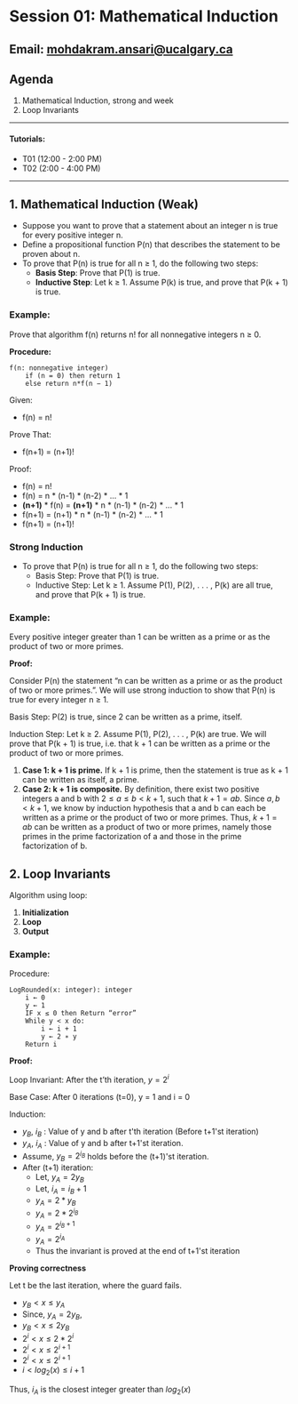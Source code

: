 # Session 01: Mathematical Induction

## Email: mohdakram.ansari@ucalgary.ca

## Agenda

1. Mathematical Induction, strong and week
2. Loop Invariants

---

#### Tutorials:
- T01 (12:00 - 2:00 PM)
- T02 (2:00 - 4:00 PM)

---
## 1. Mathematical Induction (Weak)

- Suppose you want to prove that a statement about an integer n is true for every positive integer n.
- Define a propositional function P(n) that describes the statement to be proven about n.
- To prove that P(n) is true for all n ≥ 1, do the following two steps:
    - **Basis Step**: Prove that P(1) is true.
    - **Inductive Step**: Let k ≥ 1. Assume P(k) is true, and prove that P(k + 1) is true.

### Example: 
Prove that algorithm f(n) returns n! for all nonnegative integers n ≥ 0.

**Procedure:**
```
f(n: nonnegative integer)
    if (n = 0) then return 1
    else return n*f(n − 1)
```

Given:
- f(n) = n! 

Prove That:
- f(n+1) = (n+1)!

Proof:
- f(n) = n! 
- f(n) = n * (n-1) * (n-2) * ... * 1
- **(n+1)** * f(n) = **(n+1)** * n * (n-1) * (n-2) * ... * 1
- f(n+1) = (n+1) * n * (n-1) * (n-2) * ... * 1
- f(n+1) = (n+1)!

### Strong Induction
- To prove that P(n) is true for all n ≥ 1, do the following two steps:
    - Basis Step: Prove that P(1) is true.
    - Inductive Step: Let k ≥ 1. Assume P(1), P(2), . . . , P(k) are all true, and prove that P(k + 1) is true.

### Example:
Every positive integer greater than 1 can be written as a prime or as the product of two or more primes.

**Proof:**

Consider P(n) the statement “n can be written as a prime or as the product of two or more primes.”. We will use strong induction to show that P(n) is true for every integer n ≥ 1.

Basis Step: P(2) is true, since 2 can be written as a prime, itself.

Induction Step: Let k ≥ 2. Assume P(1), P(2), . . . , P(k) are true. We will prove that P(k + 1) is true, i.e. that k + 1 can be written as a prime or the product of two or more primes.
1. **Case 1: k + 1 is prime.** If k + 1 is prime, then the statement is true as k + 1 can be written as
itself, a prime.
2. **Case 2: k + 1 is composite.** By definition, there exist two positive integers a and b with $2 ≤ a ≤ b < k + 1$, such that $k + 1 = ab$. Since $a, b < k + 1$, we know by induction hypothesis that a and b can each be written as a prime or the product of two or more primes. Thus, $k + 1 = ab$ can be written as a product of two or more primes, namely those primes in the prime factorization of a and those in the prime factorization of b. 


## 2. Loop Invariants


Algorithm using loop:
1. **Initialization**
2. **Loop**
3. **Output**

### Example:
Procedure: 
```
LogRounded(x: integer): integer
    i ← 0
    y ← 1
    IF x ≤ 0 then Return “error”
    While y < x do:
        i ← i + 1
        y ← 2 ∗ y
    Return i
```

**Proof:**

Loop Invariant: After the t’th iteration, $y = 2^i$

Base Case: After 0 iterations (t=0), y = 1 and i = 0

Induction: 
- $y_B$, $i_B$ : Value of y and b after t'th iteration (Before t+1'st iteration)
- $y_A$, $i_A$ : Value of y and b after t+1'st iteration.
- Assume, $y_B = 2^{i_B}$ holds before the (t+1)'st iteration.
- After (t+1) iteration:
    - Let, $y_A =  2{y_B}$
    - Let, $i_A = i_B + 1$
    - $y_A =  2*y_B$
    - $y_A = 2*2^{i_B}$
    - $y_A = 2^{i_B+1}$
    - $y_A = 2^{i_A}$
    - Thus the invariant is proved at the end of t+1'st iteration

**Proving correctness**

Let t be the last iteration, where
the guard fails.

- $y_B < x \le y_A$
- Since, $y_A = 2y_B$, 
- $y_B < x \le 2y_B$
- $2^i < x \le 2*2^{i}$
- $2^i < x \le 2^{i+1}$
- $2^i < x \le 2^{i+1}$
- $i < log_2(x) \le i+1$

Thus, $i_A$ is the closest integer greater
than $log_2(x)$

